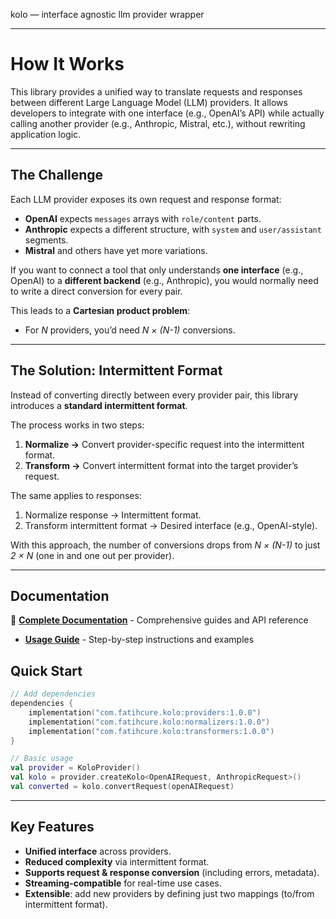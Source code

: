 kolo — interface agnostic llm provider wrapper

---

# How It Works

This library provides a unified way to translate requests and responses between different Large Language Model (LLM) providers. It allows developers to integrate with one interface (e.g., OpenAI’s API) while actually calling another provider (e.g., Anthropic, Mistral, etc.), without rewriting application logic.

---

## The Challenge

Each LLM provider exposes its own request and response format:

* **OpenAI** expects `messages` arrays with `role/content` parts.
* **Anthropic** expects a different structure, with `system` and `user/assistant` segments.
* **Mistral** and others have yet more variations.

If you want to connect a tool that only understands **one interface** (e.g., OpenAI) to a **different backend** (e.g., Anthropic), you would normally need to write a direct conversion for every pair.

This leads to a **Cartesian product problem**:

* For *N* providers, you’d need *N × (N-1)* conversions.

---

## The Solution: Intermittent Format

Instead of converting directly between every provider pair, this library introduces a **standard intermittent format**.

The process works in two steps:

1. **Normalize →** Convert provider-specific request into the intermittent format.
2. **Transform →** Convert intermittent format into the target provider’s request.

The same applies to responses:

1. Normalize response → Intermittent format.
2. Transform intermittent format → Desired interface (e.g., OpenAI-style).

With this approach, the number of conversions drops from *N × (N-1)* to just *2 × N* (one in and one out per provider).

---

## Documentation

📖 **[Complete Documentation](docs/README.md)** - Comprehensive guides and API reference

- **[Usage Guide](docs/usage-guide.md)** - Step-by-step instructions and examples

## Quick Start

```kotlin
// Add dependencies
dependencies {
    implementation("com.fatihcure.kolo:providers:1.0.0")
    implementation("com.fatihcure.kolo:normalizers:1.0.0")
    implementation("com.fatihcure.kolo:transformers:1.0.0")
}

// Basic usage
val provider = KoloProvider()
val kolo = provider.createKolo<OpenAIRequest, AnthropicRequest>()
val converted = kolo.convertRequest(openAIRequest)
```

---

## Key Features

* **Unified interface** across providers.
* **Reduced complexity** via intermittent format.
* **Supports request & response conversion** (including errors, metadata).
* **Streaming-compatible** for real-time use cases.
* **Extensible**: add new providers by defining just two mappings (to/from intermittent format).

